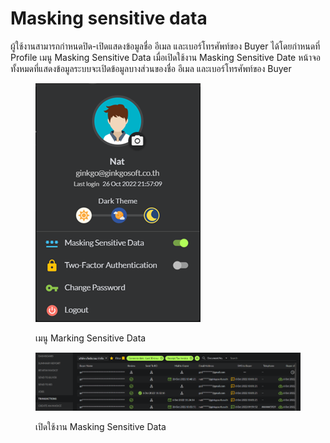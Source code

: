 # Masking sensitive data

ผู้ใช้งานสามารถกำหนดปิด-เปิดแสดงข้อมูลชื่อ อีเมล และเบอร์โทรศัพท์ของ Buyer ได้โดยกำหนดที่ Profile เมนู Masking Sensitive Data เมื่อเปิดใช้งาน Masking Sensitive Date หน้าจอทั้งหมดที่แสดงข้อมูลระบบจะเปิดข้อมูลบางส่วนของชื่อ อีเมล และเบอร์โทรศัพท์ของ Buyer

<figure><img src="../.gitbook/assets/image (411).png" alt=""><figcaption><p>เมนู Marking Sensitive Data</p></figcaption></figure>

<figure><img src="../.gitbook/assets/image (422) (1).png" alt=""><figcaption><p>เปิดใช้งาน Masking Sensitive Data</p></figcaption></figure>
